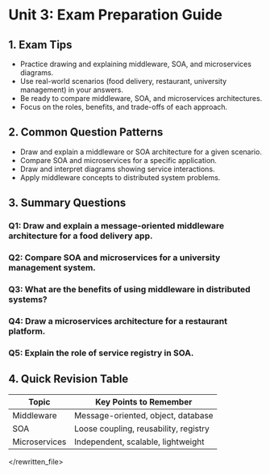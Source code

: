 # Unit 3: Exam Preparation Guide

## 1. Exam Tips
- Practice drawing and explaining middleware, SOA, and microservices diagrams.
- Use real-world scenarios (food delivery, restaurant, university management) in your answers.
- Be ready to compare middleware, SOA, and microservices architectures.
- Focus on the roles, benefits, and trade-offs of each approach.

## 2. Common Question Patterns
- Draw and explain a middleware or SOA architecture for a given scenario.
- Compare SOA and microservices for a specific application.
- Draw and interpret diagrams showing service interactions.
- Apply middleware concepts to distributed system problems.

## 3. Summary Questions

### Q1: Draw and explain a message-oriented middleware architecture for a food delivery app.
### Q2: Compare SOA and microservices for a university management system.
### Q3: What are the benefits of using middleware in distributed systems?
### Q4: Draw a microservices architecture for a restaurant platform.
### Q5: Explain the role of service registry in SOA.

## 4. Quick Revision Table

| Topic         | Key Points to Remember                |
|---------------|---------------------------------------|
| Middleware    | Message-oriented, object, database    |
| SOA           | Loose coupling, reusability, registry |
| Microservices | Independent, scalable, lightweight    |

</rewritten_file> 